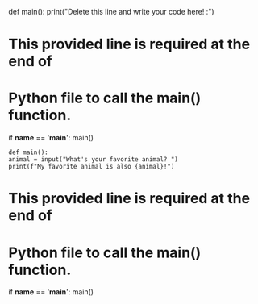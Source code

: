 <!-- Problem Statement
Write a program which asks the user what their favorite animal is, and then always responds with "My favorite animal is also ___!" (the blank should be filled in with the user-inputted animal, of course).

Here's a sample run of the program (user input is in bold italics - note the space between the prompt and the user input!):

What's your favorite animal? cow

My favorite animal is also cow! -->



def main():
    print("Delete this line and write your code here! :")


# This provided line is required at the end of
# Python file to call the main() function.
if __name__ == '__main__':
    main()


    def main():
    animal = input("What's your favorite animal? ")
    print(f"My favorite animal is also {animal}!")


# This provided line is required at the end of
# Python file to call the main() function.
if __name__ == '__main__':
    main()
